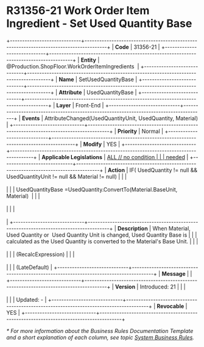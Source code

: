 ﻿---
erp.type: front-end-business-rule
erp.entity: Production.ShopFloor.WorkOrderItemIngredients
---

# R31356-21 Work Order Item Ingredient - Set Used Quantity Base
+-----------------------------+---------------------------------------------------------------------------------------+
| **Code**                    | 31356-21                                                                              |
+-----------------------------+---------------------------------------------------------------------------------------+
| **Entity**                  | @Production.ShopFloor.WorkOrderItemIngredients                                        |
+-----------------------------+---------------------------------------------------------------------------------------+
| **Name**                    | SetUsedQuantityBase                                                                   |
+-----------------------------+---------------------------------------------------------------------------------------+
| **Attribute**               | UsedQuantityBase                                                                      |
+-----------------------------+---------------------------------------------------------------------------------------+
| **Layer**                   | Front-End                                                                             |
+-----------------------------+---------------------------------------------------------------------------------------+
| **Events**                  | AttributeChanged(UsedQuantityUnit, UsedQuantity, Material)                            |
+-----------------------------+---------------------------------------------------------------------------------------+
| **Priority**                | Normal                                                                                |
+-----------------------------+---------------------------------------------------------------------------------------+
| **Modify**                  | YES                                                                                   |
+-----------------------------+---------------------------------------------------------------------------------------+
| **Applicable Legislations** | [ALL // no condition                                                                  |
|                             | needed](xref:applicable-legislations)                                                 |
+-----------------------------+---------------------------------------------------------------------------------------+
| **Action**                  | IF( UsedQuantity != null && UsedQuantityUnit != null && Material != null)             |
|                             | <br/><br/>                                                                            |
|                             | UsedQuantityBase =UsedQuantity.ConvertTo(Material.BaseUnit, Material)                 |
|                             | <br/><br/>                                                                            |
|                             | <br/><br/>                                                                            |
+-----------------------------+---------------------------------------------------------------------------------------+
| **Description**             | When Material, Used Quantity or  Used Quantity Unit is changed, Used Quantity Base is |
|                             | calculated as the Used Quantity is converted to the Material\'s Base Unit.            |
|                             | <br/><br/>                                                                            |
|                             | (RecalcExpression)                                                                    |
|                             | <br/><br/>                                                                            |
|                             | (LateDefault)                                                                         |
+-----------------------------+---------------------------------------------------------------------------------------+
| **Message**                 |                                                                                       |
+-----------------------------+---------------------------------------------------------------------------------------+
| **Version**                 | Introduced: 21                                                                        |
|                             | <br/><br/>                                                                            |
|                             | Updated: -                                                                            |
+-----------------------------+---------------------------------------------------------------------------------------+
| **Revocable**               | YES                                                                                   |
+-----------------------------+---------------------------------------------------------------------------------------+

*\* For more information about the Business Rules Documentation Template and a short explanation of each column, see
topic [System Business Rules](../templates/template-description-system-business-rules.md).*
